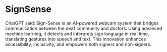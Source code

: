 # SignSense
ChatGPT said:  Sign-Sense is an AI-powered webcam system that bridges communication between the deaf community and doctors. Using advanced machine learning, it detects and interprets sign language in real time, translating gestures into speech and text. This innovation enhances accessibility, inclusivity, and empowers both signers and non-signers.
